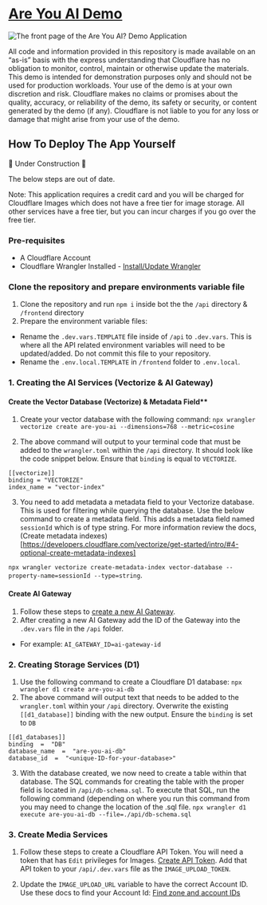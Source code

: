 # [Are You AI Demo](https://areyouaidemo.com/)

![The front page of the Are You AI? Demo Application](https://github.com/user-attachments/assets/d64211c7-4ced-484a-ad19-7ad9a2af9c5c)


All code and information provided in this repository is made available on an “as-is” basis with the express understanding that Cloudflare has no obligation to monitor, control, maintain or otherwise update the materials. This demo is intended for demonstration purposes only and should not be used for production workloads. Your use of the demo is at your own discretion and risk. Cloudflare makes no claims or promises about the quality, accuracy, or reliability of the demo, its safety or security, or content generated by the demo (if any). Cloudflare is not liable to you for any loss or damage that might arise from your use of the demo.

## How To Deploy The App Yourself

🚧 Under Construction 🚧

The below steps are out of date.
  

Note: This application requires a credit card and you will be charged for Cloudflare Images which does not have a free tier for image storage. All other services have a free tier, but you can incur charges if you go over the free tier. 

  
### Pre-requisites

- A Cloudflare Account
- Cloudflare Wrangler Installed - [Install/Update Wrangler](https://developers.cloudflare.com/workers/wrangler/install-and-update/)
  
### Clone the repository and prepare environments variable file

1. Clone the repository and run `npm i` inside bot the the `/api` directory & `/frontend` directory
2. Prepare the environment variable files:

- Rename the `.dev.vars.TEMPLATE` file inside of `/api` to `.dev.vars`. This is where all the API related environment variables will need to be updated/added. Do not commit this file to your repository. 
-  Rename the `.env.local.TEMPLATE` in `/frontend` folder to `.env.local`. 

### 1. Creating the AI Services (Vectorize & AI Gateway)

#### Create the Vector Database (Vectorize) & Metadata Field**

1. Create your vector database with the following command: `npx wrangler vectorize create are-you-ai --dimensions=768 --metric=cosine`

2. The above command will output to your terminal code that must be added to the `wrangler.toml` within the `/api` directory. It should look like the code snippet below. Ensure that `binding` is equal to `VECTORIZE`.

``` text
[[vectorize]]
binding = "VECTORIZE"
index_name = "vector-index"
```

3. You need to add metadata a metadata field to your Vectorize database. This is used for filtering while querying the database. Use the below command to create a metadata field. This adds a metadata field named `sessionId` which is of type string. For more information review the docs, (Create metadata indexes)[https://developers.cloudflare.com/vectorize/get-started/intro/#4-optional-create-metadata-indexes]

`npx wrangler vectorize create-metadata-index vector-database --property-name=sessionId --type=string`. 

#### Create AI Gateway

1. Follow these steps to [create a new AI Gateway](https://developers.cloudflare.com/ai-gateway/get-started/).
2. After creating a new AI Gateway add the ID of the Gateway into the `.dev.vars` file in the `/api` folder. 
  - For example: `AI_GATEWAY_ID=ai-gateway-id`
  
### 2. Creating  Storage Services (D1)

1. Use the following command to create a Cloudflare D1 database:
`npx wrangler d1 create are-you-ai-db`
2. The above command will output text that needs to be added to the `wrangler.toml` within your `/api` directory. Overwrite the existing `[[d1_database]]` binding with the new output. Ensure the `binding` is set to `DB`

``` text
[[d1_databases]]
binding  =  "DB" 
database_name  =  "are-you-ai-db"
database_id  =  "<unique-ID-for-your-database>"
  ```

3. With the database created, we now need to create a table within that database. The SQL commands for creating the table with the proper field is located in `/api/db-schema.sql`. To execute that SQL, run the following command (depending on where you run this command from you may need to change the location of the .sql file. 
`npx wrangler d1 execute are-you-ai-db --file=./api/db-schema.sql`
  

### 3. Create Media Services

1. Follow these steps to create a Cloudflare API Token. You will need a token that has `Edit` privileges for Images. [Create API Token](https://developers.cloudflare.com/fundamentals/api/get-started/create-token/). Add that API token to your `/api/.dev.vars` file as the `IMAGE_UPLOAD_TOKEN`. 

2. Update the `IMAGE_UPLOAD_URL` variable to have the correct Account ID. Use these docs to find your Account Id: [Find zone and account IDs](https://developers.cloudflare.com/fundamentals/setup/find-account-and-zone-ids/)
